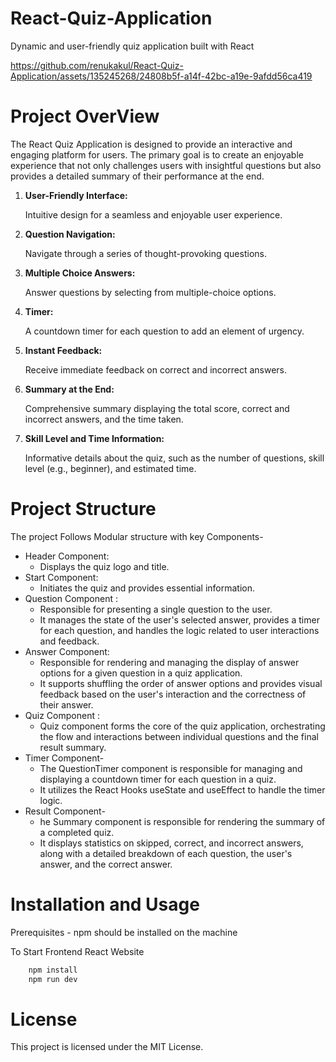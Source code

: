 # React-Quiz-Application

Dynamic and user-friendly quiz application built with React

https://github.com/renukakul/React-Quiz-Application/assets/135245268/24808b5f-a14f-42bc-a19e-9afdd56ca419

# Project OverView
The React Quiz Application is designed to provide an interactive and engaging platform for users. The primary goal is to create an enjoyable experience that not only challenges users with insightful questions but also provides a detailed summary of their performance at the end.

1. **User-Friendly Interface:**
   
    Intuitive design for a seamless and enjoyable user experience.
3. **Question Navigation:**
   
    Navigate through a series of thought-provoking questions.
4. **Multiple Choice Answers:**
   
    Answer questions by selecting from multiple-choice options.
5. **Timer:**
   
   A countdown timer for each question to add an element of urgency.
6. **Instant Feedback:**
   
    Receive immediate feedback on correct and incorrect answers.
7. **Summary at the End:**
   
    Comprehensive summary displaying the total score, correct and incorrect answers, and the time taken.
8. **Skill Level and Time Information:**
   
    Informative details about the quiz, such as the number of questions, skill level (e.g., beginner), and estimated time.

# Project Structure
The project Follows Modular structure with key Components-
- Header Component:
  - Displays the quiz logo and title.
- Start Component:
  - Initiates the quiz and provides essential information.
- Question Component :
  - Responsible for presenting a single question to the user. 
  - It manages the state of the user's selected answer, provides a timer for each question, and handles the logic related to user interactions and feedback.
- Answer Component:
  - Responsible for rendering and managing the display of answer options for a given question in a quiz application. 
  - It supports shuffling the order of answer options and provides visual feedback based on the user's interaction and the correctness of their answer.
- Quiz Component :
  - Quiz component forms the core of the quiz application, orchestrating the flow and interactions between individual questions and the final result summary.
- Timer Component-
  - The QuestionTimer component is responsible for managing and displaying a countdown timer for each question in a quiz. 
  - It utilizes the React Hooks useState and useEffect to handle the timer logic.
- Result Component-
  - he Summary component is responsible for rendering the summary of a completed quiz. 
  - It displays statistics on skipped, correct, and incorrect answers, along with a detailed breakdown of each question, the user's answer, and the correct answer.



# Installation and Usage
Prerequisites - npm should be installed on the machine

To Start Frontend React Website
```bash
    npm install
    npm run dev
```

# License
This project is licensed under the MIT License.